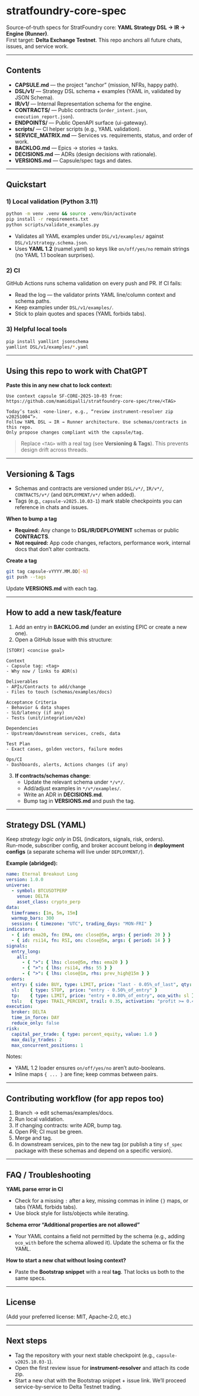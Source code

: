 # stratfoundry-core-spec

Source-of-truth specs for StratFoundry core: **YAML Strategy DSL → IR → Engine (Runner)**.  
First target: **Delta Exchange Testnet**. This repo anchors all future chats, issues, and service work.

---

## Contents

- **CAPSULE.md** — the project “anchor” (mission, NFRs, happy path).
- **DSL/v1/** — Strategy DSL schema + examples (YAML in, validated by JSON Schema).
- **IR/v1/** — Internal Representation schema for the engine.
- **CONTRACTS/** — Public contracts (`order_intent.json`, `execution_report.json`).
- **ENDPOINTS/** — Public OpenAPI surface (ui-gateway).
- **scripts/** — CI helper scripts (e.g., YAML validation).
- **SERVICE_MATRIX.md** — Services vs. requirements, status, and order of work.
- **BACKLOG.md** — Epics → stories → tasks.
- **DECISIONS.md** — ADRs (design decisions with rationale).
- **VERSIONS.md** — Capsule/spec tags and dates.

---

## Quickstart

### 1) Local validation (Python 3.11)

```bash
python -m venv .venv && source .venv/bin/activate
pip install -r requirements.txt
python scripts/validate_examples.py
```

- Validates all YAML examples under `DSL/v1/examples/` against `DSL/v1/strategy.schema.json`.
- Uses **YAML 1.2** (ruamel.yaml) so keys like `on/off/yes/no` remain strings (no YAML 1.1 boolean surprises).

### 2) CI

GitHub Actions runs schema validation on every push and PR. If CI fails:
- Read the log — the validator prints YAML line/column context and schema paths.
- Keep examples under `DSL/v1/examples/`.
- Stick to plain quotes and spaces (YAML forbids tabs).

### 3) Helpful local tools

```bash
pip install yamllint jsonschema
yamllint DSL/v1/examples/*.yaml
```

---

## Using this repo to work with ChatGPT

**Paste this in any new chat to lock context:**

```
Use context capsule SF-CORE-2025-10-03 from:
https://github.com/mamidipalli/stratfoundry-core-spec/tree/<TAG>

Today’s task: <one-liner, e.g., “review instrument-resolver zip v20251004”>.
Follow YAML DSL → IR → Runner architecture. Use schemas/contracts in this repo.
Only propose changes compliant with the capsule/tag.
```

> Replace `<TAG>` with a real tag (see **Versioning & Tags**). This prevents design drift across threads.

---

## Versioning & Tags

- Schemas and contracts are versioned under `DSL/v*/`, `IR/v*/`, `CONTRACTS/v*/` (and `DEPLOYMENT/v*/` when added).
- Tags (e.g., `capsule-v2025.10.03-1`) mark stable checkpoints you can reference in chats and issues.

**When to bump a tag**

- **Required:** Any change to **DSL/IR/DEPLOYMENT** schemas or public **CONTRACTS**.
- **Not required:** App code changes, refactors, performance work, internal docs that don’t alter contracts.

**Create a tag**

```bash
git tag capsule-vYYYY.MM.DD[-N]
git push --tags
```

Update **VERSIONS.md** with each tag.

---

## How to add a new task/feature

1) Add an entry in **BACKLOG.md** (under an existing EPIC or create a new one).
2) Open a GitHub Issue with this structure:

```
[STORY] <concise goal>

Context
- Capsule tag: <tag>
- Why now / links to ADR(s)

Deliverables
- APIs/Contracts to add/change
- Files to touch (schemas/examples/docs)

Acceptance Criteria
- Behavior & data shapes
- SLO/latency (if any)
- Tests (unit/integration/e2e)

Dependencies
- Upstream/downstream services, creds, data

Test Plan
- Exact cases, golden vectors, failure modes

Ops/CI
- Dashboards, alerts, Actions changes (if any)
```

3) **If contracts/schemas change**:
   - Update the relevant schema under `*/v*/`.
   - Add/adjust examples in `*/v*/examples/`.
   - Write an ADR in **DECISIONS.md**.
   - Bump tag in **VERSIONS.md** and push the tag.

---

## Strategy DSL (YAML)

Keep *strategy logic only* in DSL (indicators, signals, risk, orders).  
Run-mode, subscriber config, and broker account belong in **deployment configs** (a separate schema will live under `DEPLOYMENT/`).

**Example (abridged):**

```yaml
name: Eternal Breakout Long
version: 1.0.0
universe:
  - symbol: BTCUSDTPERP
    venue: DELTA
    asset_class: crypto_perp
data:
  timeframes: [1m, 5m, 15m]
  warmup_bars: 300
  session: { timezone: "UTC", trading_days: "MON-FRI" }
indicators:
  - { id: ema20, fn: EMA, on: close@5m, args: { period: 20 } }
  - { id: rsi14, fn: RSI, on: close@5m, args: { period: 14 } }
signals:
  entry_long:
    all:
      - { ">": { lhs: close@5m, rhs: ema20 } }
      - { ">": { lhs: rsi14, rhs: 55 } }
      - { ">": { lhs: close@1m, rhs: prev_high@15m } }
orders:
  entry: { side: BUY, type: LIMIT, price: "last - 0.05%_of_last", qty: risk_based }
  sl:    { type: STOP,  price: "entry - 0.50%_of_entry" }
  tp:    { type: LIMIT, price: "entry + 0.80%_of_entry", oco_with: sl }
  tsl:   { type: TRAIL_PERCENT, trail: 0.35, activation: "profit >= 0.40%" }
execution:
  broker: DELTA
  time_in_force: DAY
  reduce_only: false
risk:
  capital_per_trade: { type: percent_equity, value: 1.0 }
  max_daily_trades: 2
  max_concurrent_positions: 1
```

Notes:
- YAML 1.2 loader ensures `on/off/yes/no` aren’t auto-booleans.
- Inline maps `{ ... }` are fine; keep commas between pairs.

---

## Contributing workflow (for app repos too)

1) Branch → edit schemas/examples/docs.  
2) Run local validation.  
3) If changing contracts: write ADR, bump tag.  
4) Open PR; CI must be green.  
5) Merge and tag.  
6) In downstream services, pin to the new tag (or publish a tiny `sf_spec` package with these schemas and depend on a specific version).

---

## FAQ / Troubleshooting

**YAML parse error in CI**  
- Check for a missing `:` after a key, missing commas in inline `{}` maps, or tabs (YAML forbids tabs).
- Use block style for lists/objects while iterating.

**Schema error “Additional properties are not allowed”**  
- Your YAML contains a field not permitted by the schema (e.g., adding `oco_with` before the schema allowed it). Update the schema or fix the YAML.

**How to start a new chat without losing context?**  
- Paste the **Bootstrap snippet** with a real **tag**. That locks us both to the same specs.

---

## License

(Add your preferred license: MIT, Apache-2.0, etc.)

---

## Next steps

- Tag the repository with your next stable checkpoint (e.g., `capsule-v2025.10.03-1`).
- Open the first review issue for **instrument-resolver** and attach its code zip.
- Start a new chat with the Bootstrap snippet + issue link. We’ll proceed service-by-service to Delta Testnet trading.
